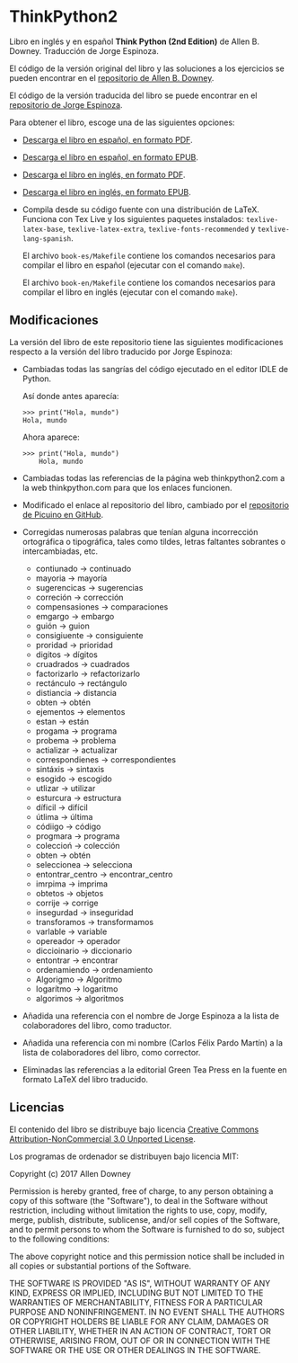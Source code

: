 ThinkPython2
============
Libro en inglés y en español **Think Python (2nd Edition)**
de Allen B. Downey. Traducción de Jorge Espinoza.

El código de la versión original del libro y las soluciones a los
ejercicios se pueden encontrar en el 
[repositorio de Allen B. Downey](https://github.com/AllenDowney/ThinkPython2).

El código de la versión traducida del libro se puede encontrar en el
[repositorio de Jorge Espinoza](https://github.com/espinoza/ThinkPython2-spanish).

Para obtener el libro, escoge una de las siguientes opciones:
* [Descarga el libro en español, en formato PDF](https://github.com/picuino/ThinkPython2/blob/master/book-es/thinkpython2-spanish.pdf).
* [Descarga el libro en español, en formato EPUB](https://github.com/picuino/ThinkPython2/blob/master/book-es/epub/thinkpython2-spanish.epub).
* [Descarga el libro en inglés, en formato PDF](https://github.com/picuino/ThinkPython2/blob/master/book-en/thinkpython2.pdf).
* [Descarga el libro en inglés, en formato EPUB](https://github.com/picuino/ThinkPython2/blob/master/book-en/epub/thinkpython2.epub).
* Compila desde su código fuente con una distribución de LaTeX.
  Funciona con Tex Live y los siguientes paquetes instalados:
  `texlive-latex-base`, `texlive-latex-extra`, 
  `texlive-fonts-recommended` y `texlive-lang-spanish`.  
  
  El archivo `book-es/Makefile` contiene los comandos necesarios para
  compilar el libro en español (ejecutar con el comando `make`).

  El archivo `book-en/Makefile` contiene los comandos necesarios para
  compilar el libro en inglés (ejecutar con el comando `make`).


Modificaciones
--------------
La versión del libro de este repositorio tiene las siguientes
modificaciones respecto a la versión del libro traducido por
Jorge Espinoza:

* Cambiadas todas las sangrías del código ejecutado en el 
  editor IDLE de Python.

  Así donde antes aparecía:
  ```
  >>> print("Hola, mundo")
  Hola, mundo
  ```
  
  Ahora aparece:
  ```
  >>> print("Hola, mundo")
      Hola, mundo
  ```

* Cambiadas todas las referencias de la página web thinkpython2.com
  a la web thinkpython.com para que los enlaces funcionen.

* Modificado el enlace al repositorio del libro, cambiado por el
  [repositorio de Picuino en GitHub](https://github.com/picuino/ThinkPython2/).

* Corregidas numerosas palabras que tenían alguna incorrección
  ortográfica o tipográfica, tales como tildes, letras faltantes
  sobrantes o intercambiadas, etc.
  
  * contiunado -> continuado
  * mayoria -> mayoría
  * sugerencicas -> sugerencias
  * correción -> corrección
  * compensasiones -> comparaciones
  * emgargo -> embargo
  * guión -> guion
  * consigiuente -> consiguiente
  * proridad -> prioridad
  * digitos -> dígitos
  * cruadrados -> cuadrados
  * factorizarlo -> refactorizarlo
  * rectánculo -> rectángulo
  * distiancia -> distancia
  * obten -> obtén
  * ejementos -> elementos
  * estan -> están
  * progama -> programa
  * probema -> problema
  * actializar -> actualizar
  * correspondienes -> correspondientes
  * sintáxis -> sintaxis
  * esogido -> escogido
  * utlizar -> utilizar
  * esturcura -> estructura
  * díficil -> difícil
  * útlima -> última
  * códiigo -> código
  * progmara -> programa
  * coleccioń -> colección
  * obten -> obtén
  * seleccionea -> selecciona
  * entontrar_centro -> encontrar_centro
  * imrpima -> imprima
  * obtetos -> objetos
  * corrije -> corrige
  * insegurdad -> inseguridad
  * transforamos -> transformamos
  * varlable -> variable
  * opereador -> operador
  * diccioinario -> diccionario
  * entontrar -> encontrar
  * ordenamiendo -> ordenamiento
  * Algorigmo -> Algoritmo
  * logarítmo -> logaritmo
  * algorimos -> algoritmos

* Añadida una referencia con el nombre de Jorge Espinoza a la lista de
  colaboradores del libro, como traductor.

* Añadida una referencia con mi nombre (Carlos Félix Pardo Martín) a la
  lista de colaboradores del libro, como corrector.

* Eliminadas las referencias a la editorial Green Tea Press en la fuente
  en formato LaTeX del libro traducido.
  

Licencias
---------
El contenido del libro se distribuye bajo licencia
[Creative Commons Attribution-NonCommercial 3.0 Unported License](https://creativecommons.org/licenses/by-nc/3.0/).

Los programas de ordenador se distribuyen bajo licencia MIT:

   Copyright (c) 2017 Allen Downey
   
   Permission is hereby granted, free of charge, to any person obtaining a
   copy of this software (the "Software"), to deal in the Software without
   restriction, including without limitation the rights to use, copy, 
   modify, merge, publish, distribute, sublicense, and/or sell copies of 
   the Software, and to permit persons to whom the Software is furnished
   to do so, subject to the following conditions:
   
   The above copyright notice and this permission notice shall be included
   in all copies or substantial portions of the Software.
   
   THE SOFTWARE IS PROVIDED "AS IS", WITHOUT WARRANTY OF ANY KIND, EXPRESS
   OR IMPLIED, INCLUDING BUT NOT LIMITED TO THE WARRANTIES OF
   MERCHANTABILITY, FITNESS FOR A PARTICULAR PURPOSE AND NONINFRINGEMENT.
   IN NO EVENT SHALL THE AUTHORS OR COPYRIGHT HOLDERS BE LIABLE FOR ANY
   CLAIM, DAMAGES OR OTHER LIABILITY, WHETHER IN AN ACTION OF CONTRACT,
   TORT OR OTHERWISE, ARISING FROM, OUT OF OR IN CONNECTION WITH THE
   SOFTWARE OR THE USE OR OTHER DEALINGS IN THE SOFTWARE.